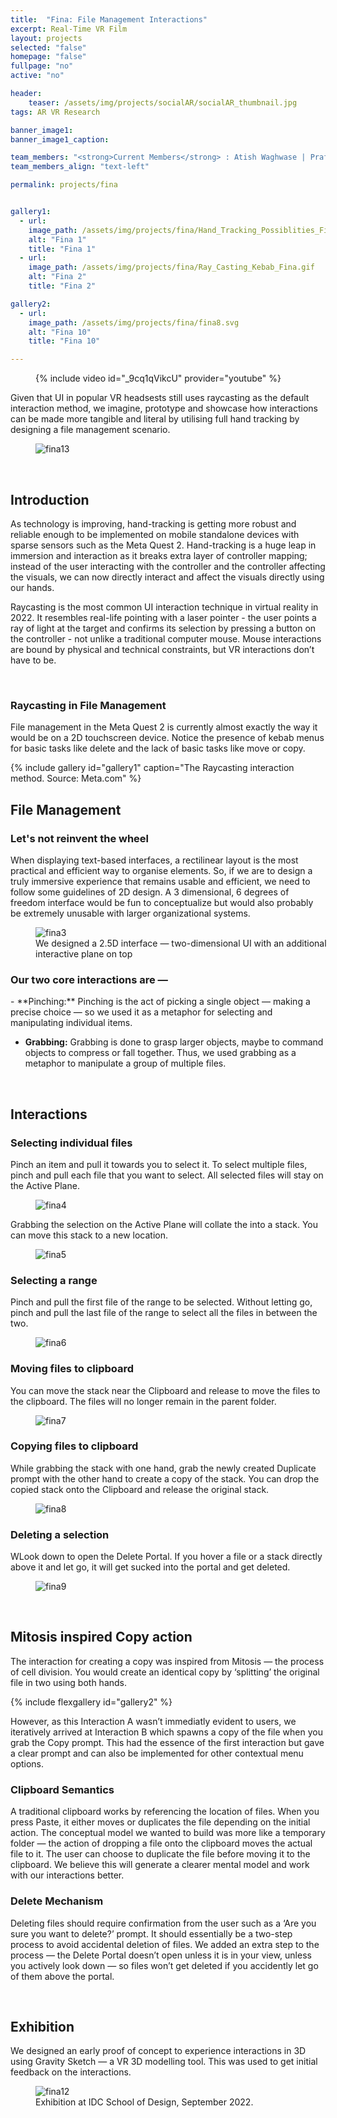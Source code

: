 ```yaml
---
title:  "Fina: File Management Interactions"
excerpt: Real-Time VR Film
layout: projects
selected: "false"
homepage: "false"
fullpage: "no"
active: "no"

header:
    teaser: /assets/img/projects/socialAR/socialAR_thumbnail.jpg
tags: AR VR Research

banner_image1: 
banner_image1_caption:

team_members: "<strong>Current Members</strong> : Atish Waghwase | Prafulla Chandra GS | Cherian Jeremiah Iype | Apoorv Anurag"
team_members_align: "text-left"

permalink: projects/fina


gallery1:
  - url: 
    image_path: /assets/img/projects/fina/Hand_Tracking_Possiblities_Fina.gif
    alt: "Fina 1"
    title: "Fina 1"
  - url: 
    image_path: /assets/img/projects/fina/Ray_Casting_Kebab_Fina.gif
    alt: "Fina 2"
    title: "Fina 2"

gallery2:
  - url: 
    image_path: /assets/img/projects/fina/fina8.svg
    alt: "Fina 10"
    title: "Fina 10"

---
```


<figure class="align-center" style="width:100%;">
  {% include video id="_9cq1qVikcU" provider="youtube" %}
</figure> 

Given that UI in popular VR headsests still uses raycasting as the default interaction method, we imagine, prototype and showcase how interactions can be made more tangible and literal by utilising full hand tracking by designing a file management scenario.

<figure class="align-center" style="width:100%;">
  <img src="{{ site.url }}{{ site.baseurl }}/assets/img/projects/fina/fina11.jpg" alt="fina13">
  <figcaption> </figcaption>
</figure>

<br>

## Introduction

As technology is improving, hand-tracking is getting more robust and reliable enough to be implemented on mobile standalone devices with sparse sensors such as the Meta Quest 2. Hand-tracking is a huge leap in immersion and interaction as it breaks extra layer of controller mapping; instead of the user interacting with the controller and the controller affecting the visuals, we can now directly interact and affect the visuals directly using our hands.

Raycasting is the most common UI interaction technique in virtual reality in 2022. It resembles real-life pointing with a laser pointer - the user points a ray of light at the target and confirms its selection by pressing a button on the controller - not unlike a traditional computer mouse. Mouse interactions are bound by physical and technical constraints, but VR interactions don’t have to be.

<br>

### Raycasting in File Management

File management in the Meta Quest 2 is currently almost exactly the way it would be on a 2D touchscreen device. Notice the presence of kebab menus for basic tasks like delete and the lack of basic tasks like move or copy.

{% include gallery id="gallery1" caption="The Raycasting interaction method. Source: Meta.com" %}


## File Management

### Let's not reinvent the wheel

When displaying text-based interfaces, a rectilinear layout is the most practical and efficient way to organise elements. So, if we are to design a truly immersive experience that remains usable and efficient, we need to follow some guidelines of 2D design. A 3 dimensional, 6 degrees of freedom interface would be fun to conceptualize but would also probably be extremely unusable with larger organizational systems.

<figure class="align-center" style="width:100%;">
  <img src="{{ site.url }}{{ site.baseurl }}/assets/img/projects/fina/fina1.png" alt="fina3">
  <figcaption>We designed a 2.5D interface — two-dimensional UI with an additional interactive plane on top</figcaption>
</figure>

### Our two core interactions are —

<div class="ulist" markdown="1">
- **Pinching:** Pinching is the act of picking a single object — making a precise choice — so we used it as a metaphor for selecting and manipulating individual items.

- **Grabbing:** Grabbing is done to grasp larger objects, maybe to command objects to compress or fall together. Thus, we used grabbing as a metaphor to manipulate a group of multiple files.
</div>

<br>

## Interactions

### Selecting individual files

Pinch an item and pull it towards you to select it. To select multiple files, pinch and pull each file that you want to select. All selected files will stay on the Active Plane.

<figure class="align-center" style="width:100%;">
  <img src="{{ site.url }}{{ site.baseurl }}/assets/img/projects/fina/fina2.gif" alt="fina4">
</figure>

Grabbing the selection on the Active Plane will collate the into a stack. You can move this stack to a new location.

<figure class="align-center" style="width:100%;">
  <img src="{{ site.url }}{{ site.baseurl }}/assets/img/projects/fina/fina3.gif" alt="fina5">
</figure>

### Selecting a range

Pinch and pull the first file of the range to be selected. Without letting go, pinch and pull the last file of the range to select all the files in between the two.

<figure class="align-center" style="width:100%;">
  <img src="{{ site.url }}{{ site.baseurl }}/assets/img/projects/fina/fina4.gif" alt="fina6">
</figure>

### Moving files to clipboard

You can move the stack near the Clipboard and release to move the files to the clipboard. The files will no longer remain in the parent folder.

<figure class="align-center" style="width:100%;">
  <img src="{{ site.url }}{{ site.baseurl }}/assets/img/projects/fina/fina5.gif" alt="fina7">
</figure>

### Copying files to clipboard

While grabbing the stack with one hand, grab the newly created Duplicate prompt with the other hand to create a copy of the stack. You can drop the copied stack onto the Clipboard and release the original stack.

<figure class="align-center" style="width:100%;">
  <img src="{{ site.url }}{{ site.baseurl }}/assets/img/projects/fina/fina6.gif" alt="fina8">
</figure>

### Deleting a selection

WLook down to open the Delete Portal. If you hover a file or a stack directly above it and let go, it will get sucked into the portal and get deleted.

<figure class="align-center" style="width:100%;">
  <img src="{{ site.url }}{{ site.baseurl }}/assets/img/projects/fina/fina7.gif" alt="fina9">
</figure>

<br>

## Mitosis inspired Copy action

The interaction for creating a copy was inspired from Mitosis — the process of cell division. You would create an identical copy by ‘splitting’ the original file in two using both hands.

{% include flexgallery id="gallery2" %}

However, as this Interaction A wasn’t immediatly evident to users, we iteratively arrived at Interaction B which spawns a copy of the file when you grab the Copy prompt. This had the essence of the first interaction but gave a clear prompt and can also be implemented for other contextual menu options.

### Clipboard Semantics

A traditional clipboard works by referencing the location of files. When you press Paste, it either moves or duplicates the file depending on the initial action. The conceptual model we wanted to build was more like a temporary folder — the action of dropping a file onto the clipboard moves the actual file to it. The user can choose to duplicate the file before moving it to the clipboard.  We believe this will generate a clearer mental model and work with our interactions better.

### Delete Mechanism

Deleting files should require confirmation from the user such as a ‘Are you sure you want to delete?’ prompt. It should essentially be a two-step process to avoid accidental deletion of files. We added an extra step to the process — the Delete Portal doesn’t open unless it is in your view, unless you actively look down — so files won’t get deleted if you accidently let go of them above the portal.

<br>

## Exhibition

We designed an early proof of concept to experience interactions in 3D using Gravity Sketch — a VR 3D modelling tool. This was used to get initial feedback on the interactions.

<figure class="align-center" style="width:100%;">
  <img src="{{ site.url }}{{ site.baseurl }}/assets/img/projects/fina/fina10.gif" alt="fina12">
  <figcaption>Exhibition at IDC School of Design, September 2022.</figcaption>
</figure>





